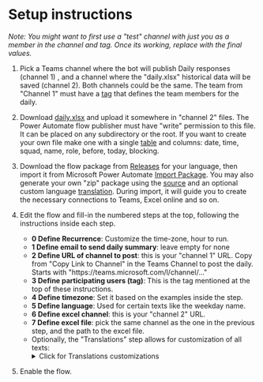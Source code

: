 # Setup instructions
*Note: You might want to first use a "test" channel with just you as a member in the channel and tag. Once its working, replace with the final values.*

1. Pick a Teams channel where the bot will publish Daily responses (channel 1) , and a channel where the "daily.xlsx" historical data will be saved (channel 2). Both channels could be the same. The team from "Channel 1" must have a [tag](https://support.microsoft.com/en-us/office/using-tags-in-microsoft-teams-667bd56f-32b8-4118-9a0b-56807c96d91e) that defines the team members for the daily.

2. Download [daily.xlsx](https://github.com/zmandel/dailybot/blob/main/setup/daily.xlsx) and upload it somewhere in "channel 2" files. The Power Automate flow publisher must have "write" permission to this file. It can be placed on any subdirectory or the root. If you want to create your own file make one with a single [table](https://support.microsoft.com/en-us/office/overview-of-excel-tables-7ab0bb7d-3a9e-4b56-a3c9-6c94334e492c) and columns: date, time, squad, name, role, before, today, blocking.

3.  Download the flow package from [Releases](https://github.com/zmandel/dailybot/releases) for your language, then import it from Microsoft Power Automate [Import Package](https://learn.microsoft.com/en-us/power-automate/export-import-flow-non-solution#import-a-flow). You may also generate your own "zip" package using the [source](https://github.com/zmandel/dailybot/tree/main/flow) and an optional custom language [translation](https://github.com/zmandel/dailybot/tree/main/translations). During import, it will guide you to create the necessary connections to Teams, Excel online and so on. 

4.  Edit the flow and fill-in the numbered steps at the top, following the instructions inside each step.
    - **0 Define Recurrence**: Customize the time-zone, hour to run.
    - **1 Define email to send daily summary**: leave empty for none
    - **2 Define URL of channel to post**: this is your "channel 1" URL. Copy from "Copy Link to Channel" in the Teams Channel to post the daily. Starts with "https<span>://teams.microsoft.com/l/channel/..."
    - **3 Define participating users (tag)**: This is the tag mentioned at the top of these instructions.
    - **4 Define timezone**: Set it based on the examples inside the step.
    - **5 Define language**: Used for certain texts like the weekday name.
    - **6 Define excel channel**:  this is your "channel 2" URL.
    - **7 Define excel file**: pick the same channel as the one in the previous step, and the path to the excel file.
    - Optionally, the "Translations" step allows for customization of all texts:
        <details><summary>Click for Translations customizations</summary>
        - deadlineAlert, obligatoryFieldError, achievedBeforeQuestion, goalsTodayQuestion, placeholderBlocking, blockersQuestion, sendButton: For the "Daily" form sent to each team member.<br><br>
        - thankyouAfterSend, expiredTimeAlertPre, expiredTimeAlertMiddleLink, expiredTimeAlertPost: For the reply after the user sends the form.<br><br>
        - achievedBeforeTitle, goalsTodayTitle, blockersTitle: For the post the bot makes for each filled form.<br><br>
        - replyToUserPre, replyToUserLink, replyToUserPost: For the bot reply to the user, listing their post link and goals for today.<br><br>
        - nameField: For the name column in the table posted to the channel.<br><br>
        - prefixNothing: prefix text for detecting single-words in "blockers" that should be ignored, like "none", "ning" (for ninguno/ningun/ninguna in spanish) etc.<br><br>
        </details>

5. Enable the flow.
